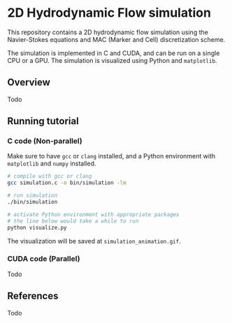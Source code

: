 # 2D Hydrodynamic Flow simulation

This repository contains a 2D hydrodynamic flow simulation using the Navier-Stokes equations and MAC (Marker and Cell) discretization scheme.

The simulation is implemented in C and CUDA, and can be run on a single CPU or a GPU. The simulation is visualized using Python and `matplotlib`.

## Overview

Todo

## Running tutorial

### C code (Non-parallel)

Make sure to have `gcc` or `clang` installed, and a Python environment with `matplotlib` and `numpy` installed.

```bash
# compile with gcc or clang
gcc simulation.c -o bin/simulation -lm

# run simulation
./bin/simulation

# activate Python environment with appropriate packages
# the line below would take a while to run
python visualize.py
```

The visualization will be saved at `simulation_animation.gif`.

### CUDA code (Parallel)

Todo


## References

Todo